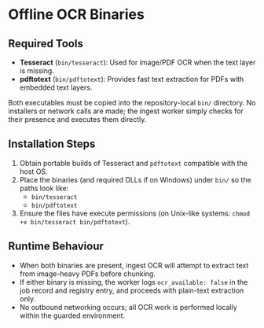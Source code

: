 # Offline OCR Binaries

## Required Tools
- **Tesseract** (`bin/tesseract`): Used for image/PDF OCR when the text layer is missing.
- **pdftotext** (`bin/pdftotext`): Provides fast text extraction for PDFs with embedded text layers.

Both executables must be copied into the repository-local `bin/` directory. No installers or network calls are made; the ingest worker simply checks for their presence and executes them directly.

## Installation Steps
1. Obtain portable builds of Tesseract and `pdftotext` compatible with the host OS.
2. Place the binaries (and required DLLs if on Windows) under `bin/` so the paths look like:
   - `bin/tesseract`
   - `bin/pdftotext`
3. Ensure the files have execute permissions (on Unix-like systems: `chmod +x bin/tesseract bin/pdftotext`).

## Runtime Behaviour
- When both binaries are present, ingest OCR will attempt to extract text from image-heavy PDFs before chunking.
- If either binary is missing, the worker logs `ocr_available: false` in the job record and registry entry, and proceeds with plain-text extraction only.
- No outbound networking occurs; all OCR work is performed locally within the guarded environment.
